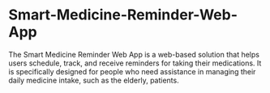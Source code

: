 # Smart-Medicine-Reminder-Web-App
The Smart Medicine Reminder Web App is a web-based solution that helps users schedule, track, and receive reminders for taking their medications. It is specifically designed for people who need assistance in managing their daily medicine intake, such as the elderly, patients.
